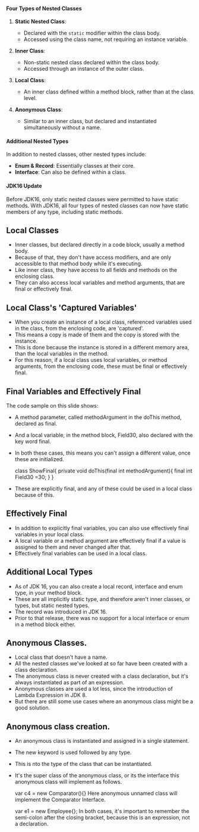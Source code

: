 #### Four Types of Nested Classes

1. **Static Nested Class**:
    - Declared with the `static` modifier within the class body.
    - Accessed using the class name, not requiring an instance variable.

2. **Inner Class**:
    - Non-static nested class declared within the class body.
    - Accessed through an instance of the outer class.

3. **Local Class**:
    - An inner class defined within a method block, rather than at the class level.

4. **Anonymous Class**:
    - Similar to an inner class, but declared and instantiated simultaneously without a name.

#### Additional Nested Types

In addition to nested classes, other nested types include:
- **Enum & Record**: Essentially classes at their core.
- **Interface**: Can also be defined within a class.

#### JDK16 Update

Before JDK16, only static nested classes were permitted to have static methods. With JDK16, all four types of nested classes can now have static members of any type, including static methods.

## Local Classes
- Inner classes, but declared directly in a code block, usually a method body.
- Because of that, they don't have access modifiers, and are only accessible to that method body while it's executing.
- Like inner class, they have access to all fields and methods on the enclosing class.
- They can also access local variables and method arguments, that are final or effectively final.

## Local Class's 'Captured Variables'
- When you create an instance of a local class, referenced variables used in the class, from the enclosing code, are 'captured'.
- This means a copy is made of them and the copy is stored with the instance.
- This is done because the instance is stored in a different memory area, than the local variables in the method.
- For this reason, if a local class uses local variables, or method arguments, from the enclosing code, these must be final or effectively final.

## Final Variables and Effectively Final
The code sample on this slide shows:
- A method parameter, called methodArgument in the doThis method, declared as final.
- And a local variable, in the method block, Field30, also declared with the key word final.
- In both these cases, this means you can't assign a different value, once these are initialized.


   class ShowFinal{
      private void doThis(final int methodArgument){
         final int Field30 =30;
      }
   }
- These are explicitly final, and any of these could be used in a local class because of this.

## Effectively Final
- In addition to explicitly final variables, you can also use effectively final variables in your local class.
- A local variable or a method argument are effectively final if a value is assigned to them and never changed after that.
- Effectively final variables can be used in a local class.

## Additional Local Types
- As of JDK 16, you can also create a local record, interface and enum type, in your method block.
- These are all implicitly static type, and therefore aren't inner classes, or types, but static nested types.
- The record was introduced in JDK 16.
- Prior to that release, there was no support for a local interface or enum in a method block either.

## Anonymous Classes.
- Local class that doesn't have a name.
- All the nested classes we've looked at so far have been created with a class declaration.
- The anonymous class is never created with a class declaration, but it's always instantiated as part of an expression.
- Anonymous classes are used a lot less, since the introduction of Lambda Expression in JDK 8.
- But there are still some use cases where an anonymous class might be a good solution.

## Anonymous class creation.
- An anonymous class is instantiated and assigned in a single statement.
- The new keyword is used followed by any type.
- This is nto the type of the class that can be instantiated.
- It's the super class of the anonymous class, or its the interface this anonymous class will implement as follows.


    var c4 = new Comparator<StoreEmployee>(){}
Here anonymous unnamed class will implement the Comparator Interface.


    var e1 = new Employee{};
In both cases, it's important to remember the semi-colon after the closing bracket, because this is an expression, not a declaration.



